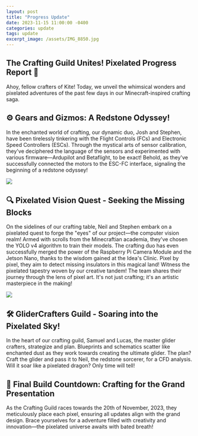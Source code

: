 ```yaml
---
layout: post
title: "Progress Update"
date: 2023-11-15 11:00:00 -0400
categories: update
tags: update
excerpt_image: /assets/IMG_8850.jpg
---
```

<h2>The Crafting Guild Unites! Pixelated Progress Report 🌈</h2>

Ahoy, fellow crafters of Kite! Today, we unveil the whimsical wonders and pixelated adventures of the past few days in our Minecraft-inspired crafting saga.

<h2>⚙ Gears and Gizmos: A Redstone Odyssey!</h2>

In the enchanted world of crafting, our dynamic duo, Josh and Stephen, have been tirelessly tinkering with the Flight Controls (FCs) and Electronic Speed Controllers (ESCs). Through the mystical arts of sensor calibration, they've deciphered the language of the sensors and experimented with various firmware—Ardupilot and Betaflight, to be exact! Behold, as they've successfully connected the motors to the ESC-FC interface, signaling the beginning of a redstone odyssey!

<img src="/assets/Motors.jpg" />

<h2>🔍 Pixelated Vision Quest - Seeking the Missing Blocks</h2>

On the sidelines of our crafting table, Neil and Stephen embark on a pixelated quest to forge the "eyes" of our project—the computer vision realm! Armed with scrolls from the Minecraftian academia, they've chosen the YOLO v4 algorithm to train their models. The crafting duo has even successfully merged the power of the Raspberry Pi Camera Module and the Jetson Nano, thanks to the wisdom gained at the Idea's Clinic. Pixel by pixel, they aim to detect missing insulators in this magical land! Witness the pixelated tapestry woven by our creative tandem! The team shares their journey through the lens of pixel art. It's not just crafting; it's an artistic masterpiece in the making!

<img src="/assets/IMG_8850.jpg" />

<h2>🛠️ GliderCrafters Guild - Soaring into the Pixelated Sky!</h2>

In the heart of our crafting guild, Samuel and Lucas, the master glider crafters, strategize and plan. Blueprints and schematics scatter like enchanted dust as they work towards creating the ultimate glider. The plan? Craft the glider and pass it to Neil, the redstone sorcerer, for a  CFD analysis. Will it soar like a pixelated dragon? Only time will tell!

<h2>🌟 Final Build Countdown: Crafting for the Grand Presentation</h2>

As the Crafting Guild races towards the 20th of November, 2023, they meticulously place each pixel, ensuring all updates align with the grand design. Brace yourselves for a adventure filled with creativity and innovation—the pixelated universe awaits with bated breath!




